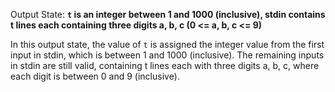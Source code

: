 Output State: **`t` is an integer between 1 and 1000 (inclusive), stdin contains t lines each containing three digits a, b, c (0 <= a, b, c <= 9)**

In this output state, the value of `t` is assigned the integer value from the first input in stdin, which is between 1 and 1000 (inclusive). The remaining inputs in stdin are still valid, containing t lines each with three digits a, b, c, where each digit is between 0 and 9 (inclusive).